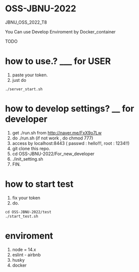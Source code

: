 # OSS-JBNU-2022
JBNU_OSS_2022_T8

You Can use Develop Enviroment by Docker_container

TODO

# how to use.? ___ for USER
 1. paste your token. 
 2. just do
```
./server_start.sh
```

# how to develop settings? __ for developer
 1. get ./run.sh from http://naver.me/FxX9o7Lw
 2. do ./run.sh (if not work , do chmod 777)
 3. access by localhost:8443 ( passwd : hello!!!, root : 1234!!)
 4. git clone this repo.
 5. cd OSS-JBNU-2022/For_new_developer
 6. ./init_setting.sh
 7. FIN. 

# how to start test
 1. fix your token
 2. do.
```
cd OSS-JBNU-2022/test
./start_test.sh
```

# enviroment
1. node = 14.x
2. eslint - airbnb
3. husky
4. docker




